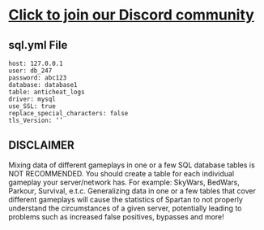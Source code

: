 # <a href="https://www.idealistic.ai/discord/spartan">Click to join our Discord community</a>

## sql.yml File
```
host: 127.0.0.1
user: db_247
password: abc123
database: database1
table: anticheat_logs
driver: mysql
use_SSL: true
replace_special_characters: false
tls_Version: ‘’
```
## DISCLAIMER
Mixing data of different gameplays in one or a few SQL database tables is NOT RECOMMENDED. You should create a table for each individual gameplay your server/network has. For example: SkyWars, BedWars, Parkour, Survival, e.t.c. Generalizing data in one or a few tables that cover different gameplays will cause the statistics of Spartan to not properly understand the circumstances of a given server, potentially leading to problems such as increased false positives, bypasses and more!
